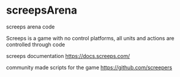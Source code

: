 # screepsArena
screeps arena code

Screeps is a game with no control platforms, 
all units and actions are controlled through code


screeps documentation
https://docs.screeps.com/


community made scripts for the game
https://github.com/screepers



